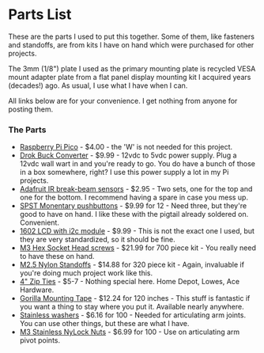 # Parts List

These are the parts I used to put this together.  Some of them, like fasteners and standoffs, are from kits I have on hand which were purchased for other projects.

The 3mm (1/8") plate I used as the primary mounting plate is recycled VESA mount adapter plate from a flat panel display mounting kit I acquired years (decades!) ago.  As usual, I use what I have when I can.

All links below are for your convenience.  I get nothing from anyone for posting them.

### The Parts

- [Raspberry Pi Pico](https://www.sparkfun.com/products/17829?src=raspberrypi) - $4.00 - the 'W' is not needed for this project.
- [Drok Buck Converter](https://www.amazon.com/gp/product/B01NALDSJ0/ref=ppx_yo_dt_b_search_asin_title?ie=UTF8&psc=1) - $9.99 - 12vdc to 5vdc power supply.  Plug a 12vdc wall wart in and you're ready to go.  You do have a bunch of those in a box somewhere, right?  I use this power supply a lot in my Pi projects.
- [Adafruit IR break-beam sensors](https://www.adafruit.com/product/2167) - $2.95 - Two sets, one for the top and one for the bottom.  I recommend having a spare in case you mess up.
- [SPST Monentary pushbuttons](https://www.amazon.com/dp/B0BHCLHNKR?psc=1&ref=ppx_yo2ov_dt_b_product_details) - $9.99 for 12 - Need three, but they're good to have on hand.  I like these with the pigtail already soldered on.  Convenient.
- [1602 LCD with i2c module](https://www.amazon.com/KEYESTUDIO-Display-Arduino-Raspberry-Stm32/dp/B0177XQE7K) - $9.99 - This is not the exact one I used, but they are very standardized, so it should be fine.
- [M3 Hex Socket Head screws](https://www.amazon.com/gp/product/B07J44YXV3/ref=ppx_yo_dt_b_search_asin_title?ie=UTF8&psc=1) - $21.99 for 700 piece kit - You really need to have these on hand.
- [M2.5 Nylon Standoffs](https://www.amazon.com/gp/product/B07D78PFQL/ref=ppx_yo_dt_b_search_asin_title?ie=UTF8&psc=1) - $14.88 for 320 piece kit - Again, invaluable if you're doing much project work like this.
- [4" Zip Ties](https://www.amazon.com/s?k=tiny+zip+ties&i=industrial&crid=2MHKZW6LKMY6K&sprefix=tiny+zip+ties%2Cindustrial%2C132&ref=nb_sb_noss_1) - $5-7 - Nothing special here.  Home Depot, Lowes, Ace Hardware.
- [Gorilla Mounting Tape](https://www.amazon.com/Gorilla-Heavy-Double-Sided-Mounting/dp/B082TQ3KB5/ref=sr_1_4?keywords=gorilla+mounting+tape&qid=1670685796&sr=8-4) - $12.24 for 120 inches - This stuff is fantastic if you want a thing to stay where you put it.  Available nearly anywhere.
- [Stainless washers](https://www.amazon.com/gp/product/B009OK7GPO/ref=ppx_yo_dt_b_search_asin_title?ie=UTF8&psc=1) - $6.16 for 100 - Needed for articulating arm joints.  You can use other things, but these are what I have.
- [M3 Stainless NyLock Nuts](https://www.amazon.com/100Pcs-Stainless-Self-Lock-Inserted-Clinching/dp/B075ZZW7VL/ref=sr_1_9?crid=3GFZPK64KCOVJ&keywords=M3+x+0.5mm+Stainless+Steel+Nylock+Self-Locking+Nylon+Insert+Hex+Lock+Nuts&qid=1670686101&s=hi&sprefix=m3+x+0.5mm+stainless+steel+nylock+self-locking+nylon+insert+hex+lock+nuts%2Ctools%2C111&sr=1-9) - $6.99 for 100 - Use on articulating arm pivot points.


